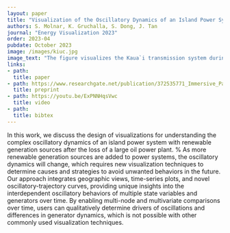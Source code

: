 ```yaml
---
layout: paper
title: "Visualization of the Oscillatory Dynamics of an Island Power System"
authors: S. Molnar, K. Gruchalla, S. Dong, J. Tan
journal: "Energy Visualization 2023"
order: 2023-04
pubdate: October 2023
image: /images/kiuc.jpg
image_text: "The figure visualizes the Kaua`i transmission system during an oscillation event after a generator trip. Left:  time-series plots showcase the behavior of per unit voltage (v), frequency (f), reactive power (Q), and real power (P) of the generators over time. Middle: oscillatory-trajectory curves illustrate the relationships among the time-series waveforms. Each generator plots in a unique color, and the black lines represent the network connections between generators. Right: a geographical plot emphasizes the spatial distribution of generators within the system. The generators are sized proportionally based on their real power output and colored by their frequencies. The comprehensive view of the Kaua`i transmission system during an oscillation event, combining time-series plots, oscillatory-trajectory curves, and a geographical representation, help understand and illustrate the forces driving the oscillation."
links:
- path: 
  title: paper
- path: https://www.researchgate.net/publication/372535771_Immersive_Particle_Advection_Through_the_Scales_of_Renewable_Energy
  title: preprint
- path: https://youtu.be/ExPNNHqsVwc
  title: video
- path: 
  title: bibtex
---
```

In this work, we discuss the design of visualizations for understanding the complex oscillatory dynamics of an island power system with renewable generation sources after the loss of a large oil power plant. %
As more renewable generation sources are added to power systems, the oscillatory dynamics will change, which requires new visualization techniques to determine causes and strategies to avoid unwanted behaviors in the future.
Our approach integrates geographic views, time-series plots, and novel oscillatory-trajectory curves, providing unique insights into the interdependent oscillatory behaviors of multiple state variables and generators over time. By enabling multi-node and multivariate comparisons over time, users can qualitatively determine drivers of oscillations and differences in generator dynamics, which is not possible with other commonly used visualization techniques.


